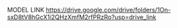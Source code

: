 
MODEL LINK
https://drive.google.com/drive/folders/1On-sxD8tV8hGcX1i2QHzXmfM2rfPRzRo?usp=drive_link
